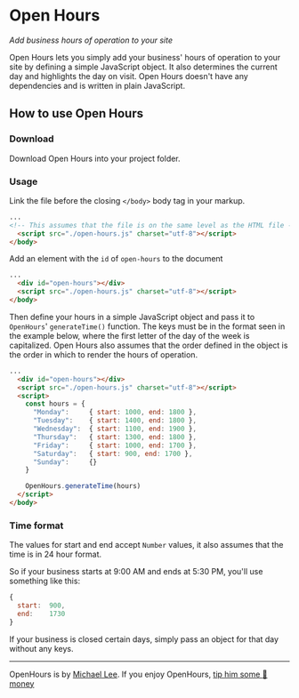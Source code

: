 # Open Hours
_Add business hours of operation to your site_

Open Hours lets you simply add your business' hours of operation to your site by defining a simple JavaScript object. It also determines the current day and highlights the day on visit. Open Hours doesn't have any dependencies and is written in plain JavaScript.

## How to use Open Hours

### Download
Download Open Hours into your project folder.

### Usage
Link the file before the closing `</body>` body tag in your markup.

``` html
...
<!-- This assumes that the file is on the same level as the HTML file -->
  <script src="./open-hours.js" charset="utf-8"></script>
</body>
```

Add an element with the `id` of `open-hours` to the document

``` html
...
  <div id="open-hours"></div>
  <script src="./open-hours.js" charset="utf-8"></script>
</body>
```

Then define your hours in a simple JavaScript object and pass it to `OpenHours`' `generateTime()` function. The keys must be in the format seen in the example below, where the first letter of the day of the week is capitalized. Open Hours also assumes that the order defined in the object is the order in which to render the hours of operation.

``` html
...
  <div id="open-hours"></div>
  <script src="./open-hours.js" charset="utf-8"></script>
  <script>
    const hours = {
      "Monday":     { start: 1000, end: 1800 },
      "Tuesday":    { start: 1400, end: 1800 },
      "Wednesday":  { start: 1100, end: 1900 },
      "Thursday":   { start: 1300, end: 1800 },
      "Friday":     { start: 1000, end: 1700 },
      "Saturday":   { start: 900, end: 1700 },
      "Sunday":     {}
    }

    OpenHours.generateTime(hours)
  </script>
</body>
```

### Time format
The values for start and end accept `Number` values, it also assumes that the time is in 24 hour format.

So if your business starts at 9:00 AM and ends at 5:30 PM, you'll use something like this:

``` javascript
{
  start:  900,
  end:    1730
}
```

If your business is closed certain days, simply pass an object for that day without any keys.

---

OpenHours is by [Michael Lee](https://michaelsoolee.com/about). If you enjoy OpenHours, [tip him some :beer: money](https://goo.gl/5tXJXv)
